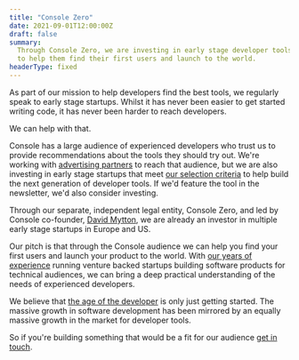 ```yaml
---
title: "Console Zero"
date: 2021-09-01T12:00:00Z
draft: false
summary:
  Through Console Zero, we are investing in early stage developer tools startups
  to help them find their first users and launch to the world.
headerType: fixed
---
```


As part of our mission to help developers find the best tools, we regularly
speak to early stage startups. Whilst it has never been easier to get started
writing code, it has never been harder to reach developers.

We can help with that.

Console has a large audience of experienced developers who trust us to provide
recommendations about the tools they should try out. We're working with
[advertising partners](/advertise/) to reach that audience, but we are also
investing in early stage startups that meet
[our selection criteria](/selection-criteria/) to help build the next
generation of developer tools. If we'd feature the tool in the newsletter, we'd
also consider investing.

Through our separate, independent legal entity, Console Zero, and led by Console
co-founder, [David Mytton](https://davidmytton.blog/about/), we are already an
investor in multiple early stage startups in Europe and US.

Our pitch is that through the Console audience we can help you find your first
users and launch your product to the world. With
[our years of experience](/about/) running venture backed startups building
software products for technical audiences, we can bring a deep practical
understanding of the needs of experienced developers.

We believe that
[the age of the developer](https://blog.console.dev/focusing-on-developers/) is
only just getting started. The massive growth in software development has been
mirrored by an equally massive growth in the market for developer tools.

So if you're building something that would be a fit for our audience
[get in touch](mailto:david@console.dev).
